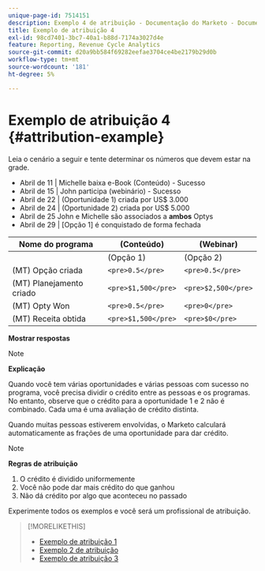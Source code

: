 ```yaml
---
unique-page-id: 7514151
description: Exemplo 4 de atribuição - Documentação do Marketo - Documentação do produto
title: Exemplo de atribuição 4
exl-id: 98cd7401-3bc7-40a1-b88d-7174a3027d4e
feature: Reporting, Revenue Cycle Analytics
source-git-commit: d20a9bb584f69282eefae3704ce4be2179b29d0b
workflow-type: tm+mt
source-wordcount: '181'
ht-degree: 5%

---
```


# Exemplo de atribuição 4 {#attribution-example}

Leia o cenário a seguir e tente determinar os números que devem estar na grade.

* Abril de 11 | Michelle baixa e-Book (Conteúdo) - Sucesso
* Abril de 15 | John participa (webinário) - Sucesso
* Abril de 22 | (Oportunidade 1) criada por US$ 3.000
* Abril de 24 | (Oportunidade 2) criada por US$ 5.000
* Abril de 25 John e Michelle são associados a **ambos** Optys
* Abril de 29 | [Opção 1] é conquistado de forma fechada

| Nome do programa | (Conteúdo) | (Webinar) |
|---|---|---|
|   | (Opção 1) | (Opção 2) | (Opção 1) | (Opção 2) |
| (MT) Opção criada | `<pre>0.5</pre>` | `<pre>0.5</pre>` | `<pre>0.5</pre>` | `<pre>0.5</pre>` |
| (MT) Planejamento criado | `<pre>$1,500</pre>` | `<pre>$2,500</pre>` | `<pre>$1,500</pre>` | `<pre>$2,500</pre>` |
| (MT) Opty Won | `<pre>0.5</pre>` | `<pre>0</pre>` | `<pre>0.5</pre>` | `<pre>0</pre>` |
| (MT) Receita obtida | `<pre>$1,500</pre>` | `<pre>$0</pre>` | `<pre>$1,500</pre>` | `<pre>$0</pre>` |

**Mostrar respostas**

>[!NOTE]
>
>**Explicação**
>
>Quando você tem várias oportunidades e várias pessoas com sucesso no programa, você precisa dividir o crédito entre as pessoas e os programas. No entanto, observe que o crédito para a oportunidade 1 e 2 não é combinado. Cada uma é uma avaliação de crédito distinta.
>
>Quando muitas pessoas estiverem envolvidas, o Marketo calculará automaticamente as frações de uma oportunidade para dar crédito.

>[!NOTE]
>
>**Regras de atribuição**
>
>1. O crédito é dividido uniformemente
>1. Você não pode dar mais crédito do que ganhou
>1. Não dá crédito por algo que aconteceu no passado

Experimente todos os exemplos e você será um profissional de atribuição.

>[!MORELIKETHIS]
>
>* [Exemplo de atribuição 1](/help/marketo/product-docs/reporting/revenue-cycle-analytics/revenue-tools/attribution/attribution-example-1.md)
>* [Exemplo 2 de atribuição](/help/marketo/product-docs/reporting/revenue-cycle-analytics/revenue-tools/attribution/attribution-example-2.md)
>* [Exemplo de atribuição 3](/help/marketo/product-docs/reporting/revenue-cycle-analytics/revenue-tools/attribution/attribution-example-3.md)
